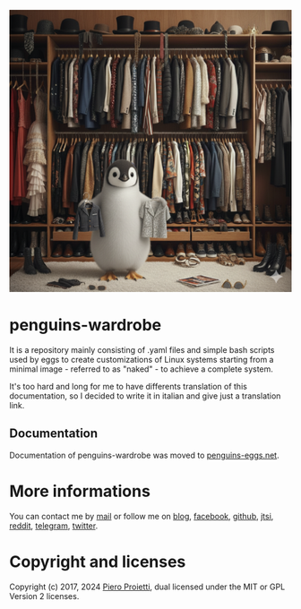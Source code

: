 ![](./penguins-wardrobe.png)
# penguins-wardrobe

It is a repository mainly consisting of .yaml files and simple bash scripts used
by eggs to create customizations of Linux systems starting from a minimal
image - referred to as "naked" - to achieve a complete system.

It's too hard and long for me to have differents translation of this
documentation, so I decided to write it in italian and give just a translation
link.

## Documentation

Documentation of penguins-wardrobe was moved to
[penguins-eggs.net](https://penguins-eggs.net/docs/Tutorial/wardrobe-users-guide).

# More informations

You can contact me by [mail](mailto://pieroproietti@gmail.com) or follow me on
[blog](https://penguins-eggs.net),
[facebook](https://www.facebook.com/groups/128861437762355/),
[github](https://github.com/pieroproietti/penguins-krill),
[jtsi](https://meet.jit.si/PenguinsEggsMeeting),
[reddit](https://www.reddit.com/user/Artisan61),
[telegram](https://t.me/penguins_eggs),
[twitter](https://twitter.com/pieroproietti).

# Copyright and licenses

Copyright (c) 2017, 2024
[Piero Proietti](https://penguins-eggs.net/about-me.html), dual licensed under
the MIT or GPL Version 2 licenses.
